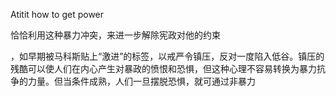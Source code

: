 Atitit how to get power


恰恰利用这种暴力冲突，来进一步解除宪政对他的约束

，如早期被马科斯贴上“激进”的标签，以戒严令镇压，反对一度陷入低谷。镇压的残酷可以使人们在内心产生对暴政的愤恨和恐惧，但这种心理不容易转换为暴力抗争的力量。但当条件成熟，人们一旦摆脱恐惧，就可通过非暴力
